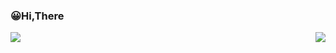 

### 😀Hi,There

<img align="left" src="https://stats.justsong.cn/api/zhihu?username=yin-ling-hun-jiang" /> 

<img align="right" src="https://github-readme-stats.vercel.app/api?username=yinlinghunjiang&show_icons=true&icon_color=CE1D2D&text_color=718096&bg_color=ffffff&hide_title=true" />

